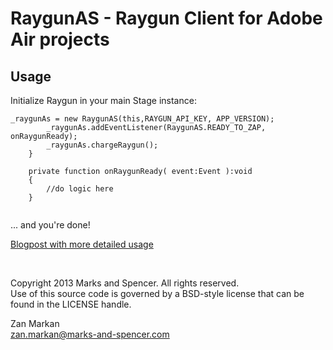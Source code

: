 RaygunAS - Raygun Client for Adobe Air projects
========

Usage
--------
Initialize Raygun in your main Stage instance:

```
_raygunAs = new RaygunAS(this,RAYGUN_API_KEY, APP_VERSION);
        _raygunAs.addEventListener(RaygunAS.READY_TO_ZAP, onRaygunReady);
        _raygunAs.chargeRaygun();
    }

    private function onRaygunReady( event:Event ):void
    {
        //do logic here
    }
    
```

... and you're done!

[Blogpost with more detailed usage](https://markan.me/raygunas-crash-reporting-for-adobe-air-apps/)


<br />

Copyright 2013 Marks and Spencer. All rights reserved.<br />
Use of this source code is governed by a BSD-style license that can be found in the LICENSE handle.

Zan Markan<br />
zan.markan@marks-and-spencer.com<br />


<br />
